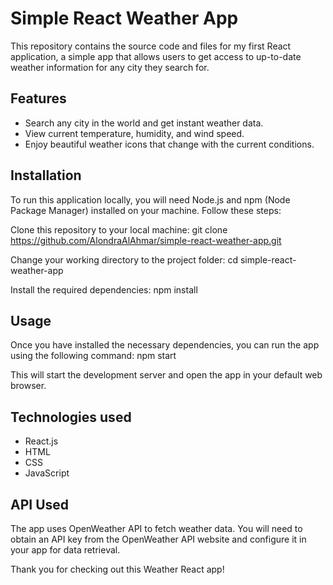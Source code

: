 # Simple React Weather App 

This repository contains the source code and files for my first React application, a simple app that allows users to get access to up-to-date weather information for any city they search for. 

## Features

- Search any city in the world and get instant weather data.
- View current temperature, humidity, and wind speed.
- Enjoy beautiful weather icons that change with the current conditions.

## Installation

To run this application locally, you will need Node.js and npm (Node Package Manager) installed on your machine. Follow these steps:

Clone this repository to your local machine:
git clone https://github.com/AlondraAlAhmar/simple-react-weather-app.git

Change your working directory to the project folder:
cd simple-react-weather-app

Install the required dependencies:
npm install

## Usage

Once you have installed the necessary dependencies, you can run the app using the following command:
npm start

This will start the development server and open the app in your default web browser. 

## Technologies used

- React.js
- HTML
- CSS
- JavaScript

## API Used 

The app uses OpenWeather API to fetch weather data. You will need to obtain an API key from the OpenWeather API website and configure it in your app for data retrieval.


Thank you for checking out this Weather React app! 
